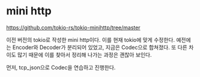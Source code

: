 # mini http 

https://github.com/tokio-rs/tokio-minihttp/tree/master

이전 버전의 tokio로 작성한 mini http이다. 이를 현재 tokio에 맞게 수정한다. 
예전에는 Encoder와 Decoder가 분리되어 있었고, 지금은 Codec으로 합쳐졌다. 
또 다른 차이도 많기 때문에 이를 찾아서 정리해 나가는 과정은 괜찮아 보인다. 

먼저, tcp_json으로 Codec을 연습하고 진행한다. 





